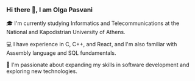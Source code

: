 ### Hi there 👋, I am Olga Pasvani

🎓 I'm currently studying Informatics and Telecommunications at the National and Kapodistrian University of Athens.

💻 I have experience in C, C++, and React, and I'm also familiar with Assembly language and SQL fundamentals.

🚀 I'm passionate about expanding my skills in software development and exploring new technologies.




<!--
**olgapasvani/olgapasvani** is a ✨ _special_ ✨ repository because its `README.md` (this file) appears on your GitHub profile.

Here are some ideas to get you started:

- 🔭 I’m currently working on ...
- 🌱 I’m currently learning ...
- 👯 I’m looking to collaborate on ...
- 🤔 I’m looking for help with ...
- 💬 Ask me about ...
- 📫 How to reach me: ...
- 😄 Pronouns: ...
- ⚡ Fun fact: ...
-->
